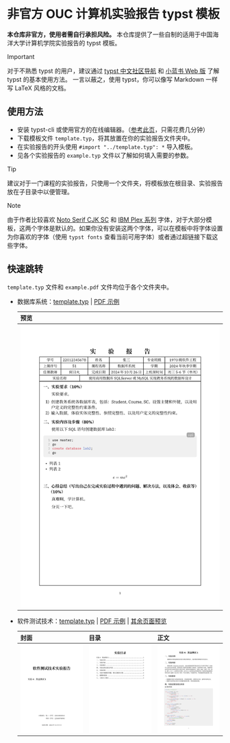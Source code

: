 # 非官方 OUC 计算机实验报告 typst 模板

**本仓库非官方，使用者需自行承担风险。** 本仓库提供了一些自制的适用于中国海洋大学计算机学院实验报告的 typst 模板。

> [!IMPORTANT]  
> 对于不熟悉 typst 的用户，建议通过 [typst 中文社区导航](https://typst-doc-cn.github.io/guide/) 和 [小蓝书 Web 版](https://typst-doc-cn.github.io/tutorial/) 了解 typst 的基本使用方法。
> 一言以蔽之，使用 typst，你可以像写 Markdown 一样写 LaTeX 风格的文档。

## 使用方法

- 安装 typst-cli 或使用官方的在线编辑器。（[参考此页](https://typst-doc-cn.github.io/tutorial/introduction.html)，只需花费几分钟）
- 下载模板文件 `template.typ`，将其放置在你的实验报告文件夹中。
- 在实验报告的开头使用 `#import "../template.typ": *` 导入模板。
- 见各个实验报告的 `example.typ` 文件以了解如何填入需要的参数。

> [!TIP]
> 建议对于一门课程的实验报告，只使用一个文件夹，将模板放在根目录、实验报告放在子目录中以便管理。

> [!NOTE]  
> 由于作者比较喜欢 [Noto Serif CJK SC](https://github.com/notofonts/noto-cjk) 和 [IBM Plex 系列](https://github.com/IBM/plex) 字体，对于大部分模板，这两个字体是默认的。如果你没有安装这两个字体，可以在模板中将字体设置为你喜欢的字体（使用 `typst fonts` 查看当前可用字体）或者通过超链接下载这些字体。

## 快速跳转

`template.typ` 文件和 `example.pdf` 文件均位于各个文件夹中。

- 数据库系统：[template.typ](数据库系统/template.typ) | [PDF 示例](数据库系统/example/main.pdf)

    | 预览 |
    |--|
    | ![example](assets/数据库系统.png) |

- 软件测试技术：[template.typ](软件测试技术/template.typ) | [PDF 示例](软件测试技术/example/main.pdf) | [其余页面预览](assets/软件测试技术)

    | 封面 | 目录 | 正文 |
    |--|--|--|
    | ![example_cover](assets/软件测试技术/1.png) | ![example_toc](assets/软件测试技术/2.png) | ![example_body](assets/软件测试技术/3.png) |
